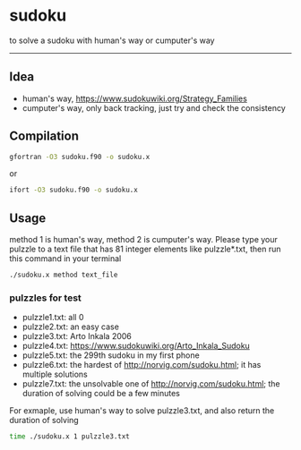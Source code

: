 # sudoku
to solve a sudoku with human's way or cumputer's way

-----------------------------
## Idea
* human's way, https://www.sudokuwiki.org/Strategy_Families
* cumputer's way, only back tracking, just try and check the consistency

## Compilation
```bash
gfortran -O3 sudoku.f90 -o sudoku.x
```
or
```bash
ifort -O3 sudoku.f90 -o sudoku.x
```

## Usage
method 1 is human's way, method 2 is cumputer's way. Please type your pulzzle to a text file that has 81 integer elements like pulzzle*.txt, then run this command in your terminal

```bash
./sudoku.x method text_file
```

### pulzzles for test
* pulzzle1.txt: all 0
* pulzzle2.txt: an easy case
* pulzzle3.txt: Arto Inkala 2006
* pulzzle4.txt: https://www.sudokuwiki.org/Arto_Inkala_Sudoku
* pulzzle5.txt: the 299th sudoku in my first phone
* pulzzle6.txt: the  hardest of http://norvig.com/sudoku.html; it has multiple solutions
* pulzzle7.txt: the unsolvable one of http://norvig.com/sudoku.html; the duration of solving could be a few minutes

For exmaple, use human's way to solve pulzzle3.txt, and also return the duration of solving
```bash
time ./sudoku.x 1 pulzzle3.txt
```
